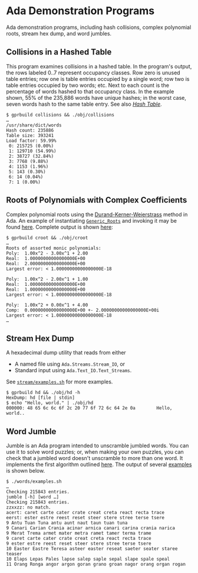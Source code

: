 # Ada Demonstration Programs

Ada demonstration programs, including hash collisions, complex polynomial roots, stream hex dump, and word jumbles.

## Collisions in a Hashed Table

This program examines collisions in a hashed table. In the program's output, the rows labeled 0..7 represent occupancy classes. Row zero is unused table entries; row one is table entries occupied by a single word; row two is table entries occupied by two words; etc. Next to each count is the percentage of words hashed to that occupancy class. In the example shown, 55% of the 235,886 words have unique hashes; in the worst case, seven words hash to the same table entry. See also [_Hash Table_](https://en.wikipedia.org/wiki/Hash_table).

```
$ gprbuild collisions && ./obj/collisions
…
/usr/share/dict/words
Hash count: 235886
Table size: 393241
Load factor: 59.99%
 0: 215725 (0.00%)
 1: 129710 (54.99%)
 2: 38727 (32.84%)
 3: 7768 (9.88%)
 4: 1153 (1.96%)
 5: 143 (0.30%)
 6: 14 (0.04%)
 7: 1 (0.00%)
```

## Roots of Polynomials with Complex Coefficients

Complex polynomial roots using the [Durand-Kerner-Weierstrass](http://en.wikipedia.org/wiki/Durand-Kerner_method) method in Ada. An example of instantiating [`Generic_Roots`](roots/generic_roots.ads) and invoking it may be found [here](roots/croot.adb). Complete output is shown [here](roots/roots.md):

```
$ gprbuild croot && ./obj/croot
…
Roots of assorted monic polynomials:
Poly:  1.00x^2 - 3.00x^1 + 2.00
Real:  1.00000000000000000E+00
Real:  2.00000000000000000E+00
Largest error: < 1.00000000000000000E-18

Poly:  1.00x^2 - 2.00x^1 + 1.00
Real:  1.00000000000000000E+00
Real:  1.00000000000000000E+00
Largest error: < 1.00000000000000000E-18

Poly:  1.00x^2 + 0.00x^1 + 4.00
Comp:  0.00000000000000000E+00 +- 2.00000000000000000E+00i
Largest error: < 1.00000000000000000E-18
…
```

## Stream Hex Dump

A hexadecimal dump utility that reads from either

- A named file using `Ada.Streams.Stream_IO`, or
- Standard input using `Ada.Text_IO.Text_Streams`.

See [`stream/examples.sh`](stream/examples.sh) for more examples.

```
$ gprbuild hd && ./obj/hd -h
HexDump: hd [file | stdin]
$ echo "Hello, world." | ./obj/hd
000000: 48 65 6c 6c 6f 2c 20 77 6f 72 6c 64 2e 0a        Hello, world..
```

## Word Jumble

Jumble is an Ada program intended to unscramble jumbled words. You can use it to solve word puzzles; or, when making your own puzzles, you can check that a jumbled word doesn't unscramble to more than one word. It implements the first algorithm outlined [here](https://en.wikipedia.org/wiki/Jumble). The output of several [examples](words/examples.sh) is shown below.

```
$ ./words/examples.sh 
…
Checking 215843 entries.
jumble [-h] [word …]
Checking 215843 entries.
zzxxzz: no match.
acert: caret carte cater crate creat creta react recta trace 
eerst: ester estre reest reset steer stere stree terse tsere 
9 Antu Tuan Tuna antu aunt naut taun tuan tuna 
9 Canari Carian Crania acinar arnica canari carina crania narica 
9 Merat Trema armet mater metra ramet tamer terma trame 
9 caret carte cater crate creat creta react recta trace 
9 ester estre reest reset steer stere stree terse tsere 
10 Easter Eastre Teresa asteer easter reseat saeter seater staree teaser 
10 Elaps Lepas Pales lapse salep saple sepal slape spale speal 
11 Orang Ronga angor argon goran grano groan nagor orang organ rogan 
```

